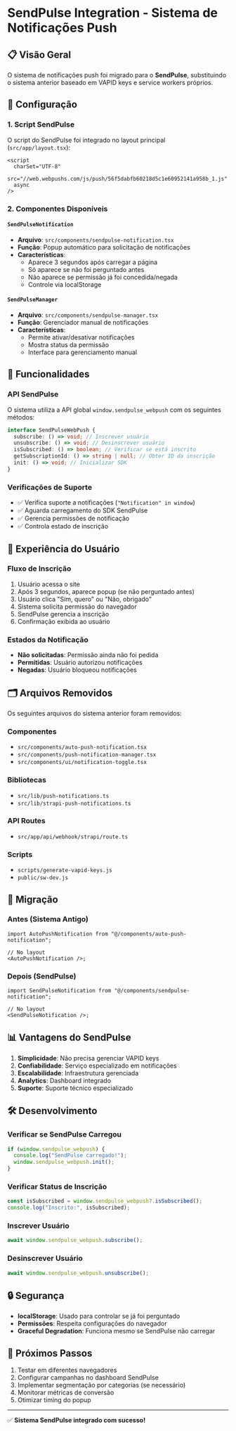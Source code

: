 # SendPulse Integration - Sistema de Notificações Push

## 📋 Visão Geral

O sistema de notificações push foi migrado para o **SendPulse**, substituindo o sistema anterior baseado em VAPID keys e service workers próprios.

## 🚀 Configuração

### 1. Script SendPulse

O script do SendPulse foi integrado no layout principal (`src/app/layout.tsx`):

```tsx
<script
  charSet="UTF-8"
  src="//web.webpushs.com/js/push/56f5dabfb60218d5c1e60952141a958b_1.js"
  async
/>
```

### 2. Componentes Disponíveis

#### `SendPulseNotification`

- **Arquivo**: `src/components/sendpulse-notification.tsx`
- **Função**: Popup automático para solicitação de notificações
- **Características**:
  - Aparece 3 segundos após carregar a página
  - Só aparece se não foi perguntado antes
  - Não aparece se permissão já foi concedida/negada
  - Controle via localStorage

#### `SendPulseManager`

- **Arquivo**: `src/components/sendpulse-manager.tsx`
- **Função**: Gerenciador manual de notificações
- **Características**:
  - Permite ativar/desativar notificações
  - Mostra status da permissão
  - Interface para gerenciamento manual

## 🔧 Funcionalidades

### API SendPulse

O sistema utiliza a API global `window.sendpulse_webpush` com os seguintes métodos:

```typescript
interface SendPulseWebPush {
  subscribe: () => void; // Inscrever usuário
  unsubscribe: () => void; // Desinscrever usuário
  isSubscribed: () => boolean; // Verificar se está inscrito
  getSubscriptionId: () => string | null; // Obter ID da inscrição
  init: () => void; // Inicializar SDK
}
```

### Verificações de Suporte

- ✅ Verifica suporte a notificações (`"Notification" in window`)
- ✅ Aguarda carregamento do SDK SendPulse
- ✅ Gerencia permissões de notificação
- ✅ Controla estado de inscrição

## 📱 Experiência do Usuário

### Fluxo de Inscrição

1. Usuário acessa o site
2. Após 3 segundos, aparece popup (se não perguntado antes)
3. Usuário clica "Sim, quero" ou "Não, obrigado"
4. Sistema solicita permissão do navegador
5. SendPulse gerencia a inscrição
6. Confirmação exibida ao usuário

### Estados da Notificação

- **Não solicitadas**: Permissão ainda não foi pedida
- **Permitidas**: Usuário autorizou notificações
- **Negadas**: Usuário bloqueou notificações

## 🗂️ Arquivos Removidos

Os seguintes arquivos do sistema anterior foram removidos:

### Componentes

- `src/components/auto-push-notification.tsx`
- `src/components/push-notification-manager.tsx`
- `src/components/ui/notification-toggle.tsx`

### Bibliotecas

- `src/lib/push-notifications.ts`
- `src/lib/strapi-push-notifications.ts`

### API Routes

- `src/app/api/webhook/strapi/route.ts`

### Scripts

- `scripts/generate-vapid-keys.js`
- `public/sw-dev.js`

## 🔄 Migração

### Antes (Sistema Antigo)

```tsx
import AutoPushNotification from "@/components/auto-push-notification";

// No layout
<AutoPushNotification />;
```

### Depois (SendPulse)

```tsx
import SendPulseNotification from "@/components/sendpulse-notification";

// No layout
<SendPulseNotification />;
```

## 📊 Vantagens do SendPulse

1. **Simplicidade**: Não precisa gerenciar VAPID keys
2. **Confiabilidade**: Serviço especializado em notificações
3. **Escalabilidade**: Infraestrutura gerenciada
4. **Analytics**: Dashboard integrado
5. **Suporte**: Suporte técnico especializado

## 🛠️ Desenvolvimento

### Verificar se SendPulse Carregou

```typescript
if (window.sendpulse_webpush) {
  console.log("SendPulse carregado!");
  window.sendpulse_webpush.init();
}
```

### Verificar Status de Inscrição

```typescript
const isSubscribed = window.sendpulse_webpush?.isSubscribed();
console.log("Inscrito:", isSubscribed);
```

### Inscrever Usuário

```typescript
await window.sendpulse_webpush.subscribe();
```

### Desinscrever Usuário

```typescript
await window.sendpulse_webpush.unsubscribe();
```

## 🔒 Segurança

- **localStorage**: Usado para controlar se já foi perguntado
- **Permissões**: Respeita configurações do navegador
- **Graceful Degradation**: Funciona mesmo se SendPulse não carregar

## 🎯 Próximos Passos

1. Testar em diferentes navegadores
2. Configurar campanhas no dashboard SendPulse
3. Implementar segmentação por categorias (se necessário)
4. Monitorar métricas de conversão
5. Otimizar timing do popup

---

✅ **Sistema SendPulse integrado com sucesso!**

